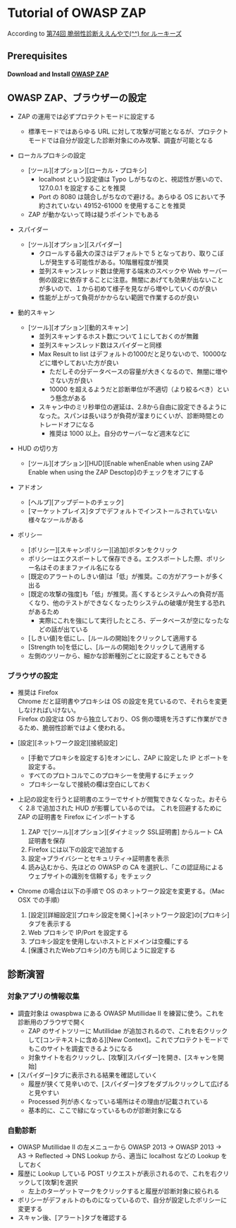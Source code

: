 # Tutorial of OWASP ZAP

According to [第74回 脆弱性診断ええんやで(^^) for ルーキーズ](https://security-testing.connpass.com/event/134830/)

## Prerequisites

#### Download and Install [OWASP ZAP](https://github.com/zaproxy/zaproxy/wiki/Downloads)

## OWASP ZAP、ブラウザーの設定

- ZAP の運用では必ずプロテクトモードに設定する
    - 標準モードではあらゆる URL に対して攻撃が可能となるが、プロテクトモードでは自分が設定した診断対象にのみ攻撃、調査が可能となる

- ローカルプロキシの設定
    - [ツール][オプション][ローカル・プロキシ]
        - localhost という設定値は Typo しがちなのと、視認性が悪いので、127.0.0.1 を設定することを推奨
        - Port の 8080 は競合しがちなので避ける。あらゆる OS において予約されていない 49152-61000 を使用することを推奨
    - ZAP が動かないって時は疑うポイントでもある

- スパイダー
    - [ツール][オプション][スパイダー]
        - クロールする最大の深さはデフォルトで 5 となっており、取りこぼしが発生する可能性がある。10階層程度が推奨
        - 並列スキャンスレッド数は使用する端末のスペックや Web サーバー側の設定に依存することに注意。無闇にあげても効果が出ないことが多いので、１から初めて様子を見ながら増やしていくのが良い
        - 性能が上がって負荷がかからない範囲で作業するのが良い

- 動的スキャン
    - [ツール][オプション][動的スキャン]
        - 並列スキャンするホスト数について１にしておくのが無難
        - 並列スキャンスレッド数はスパイダーと同様
        - Max Result to list はデフォルトの1000だと足りないので、10000などに増やしておいた方が良い
            - ただしその分データベースの容量が大きくなるので、無闇に増やさない方が良い
            - 10000 を超えるようだと診断単位が不適切（より絞るべき）という懸念がある
        - スキャン中のミリ秒単位の遅延は、2.8から自由に設定できるようになった。スパンは長いほうが負荷が溜まりにくいが、診断時間とのトレードオフになる
            - 推奨は 1000 以上。自分のサーバーなど週末などに

- HUD の切り方
    - [ツール][オプション][HUD][Enable whenEnable when using ZAP Enable when using the ZAP Desctop]のチェックをオフにする

- アドオン
    - [ヘルプ][アップデートのチェック]
    - [マーケットプレイス]タブでデフォルトでインストールされていない様々なツールがある

- ポリシー
    - [ポリシー][スキャンポリシー][追加]ボタンをクリック
    - ポリシーはエクスポートして保存できる。エクスポートした際、ポリシー名はそのままファイル名になる
    - [既定のアラートのしきい値]は「低」が推奨。この方がアラートが多く出る
    - [既定の攻撃の強度]も「低」が推奨。高くするとシステムへの負荷が高くなり、他のテストができなくなったりシステムの破壊が発生する恐れがあるため
        - 実際にこれを強にして実行したところ、データベースが空になったなどの話が出ている
    - [しきい値]を低にし、[ルールの開始]をクリックして適用する
    - [Strength to]を低にし、[ルールの開始]をクリックして適用する
    - 左側のツリーから、細かな診断種別ごとに設定することもできる

### ブラウザの設定
- 推奨は Firefox  
Chrome だと証明書やプロキシは OS の設定を見ているので、それらを変更しなければいけない。  
Firefox の設定は OS から独立しており、OS 側の環境を汚さずに作業ができるため、脆弱性診断ではよく使われる。

- [設定][ネットワーク設定][接続設定]
    - [手動でプロキシを設定する]をオンにし、ZAP に設定した IP とポートを設定する。
    - すべてのプロトコルでこのプロキシーを使用するにチェック
    - プロキシーなしで接続の欄は空白にしておく

- 上記の設定を行うと証明書のエラーでサイトが閲覧できなくなった。おそらく 2.8 で追加された HUD が影響しているのでは。 
これを回避するために ZAP の証明書を Firefox にインポートする
    1. ZAP で[ツール][オプション][ダイナミック SSL証明書] からルート CA 証明書を保存
    1. Firefox には以下の設定で追加する
    1. 設定→プライバシーとセキュリティ→証明書を表示
    1. 読み込むから、先ほどの OWASP の CA を選択し、「この認証局によるウェブサイトの識別を信頼する」をチェック

- Chrome の場合は以下の手順で OS のネットワーク設定を変更する。（Mac OSX での手順）  
    1. [設定][詳細設定][プロキシ設定を開く]→[ネットワーク設定]の[プロキシ]タブを表示する
    1. Web プロキシで IP/Port を設定する
    1. プロキシ設定を使用しないホストとドメインは空欄にする
    1. [保護されたWebプロキシ]の方も同じように設定する

## 診断演習

### 対象アプリの情報収集

- 調査対象は owaspbwa にある OWASP Mutillidae II を練習に使う。これを診断用のブラウザで開く
    - ZAP のサイトツリーに Mutillidae が追加されるので、これを右クリックして[コンテキストに含める][New Context]。これでプロテクトモードでもこのサイトを調査できるようになる
    - 対象サイトを右クリックし、[攻撃][スパイダー]を開き、[スキャンを開始]
- [スパイダー]タブに表示される結果を確認していく
    - 履歴が狭くて見辛いので、[スパイダー]タブをダブルクリックして広げると見やすい
    - Processed 列が赤くなっている場所はその理由が記載されている
    - 基本的に、ここで緑になっているものが診断対象になる

### 自動診断

- OWASP Mutillidae II の左メニューから OWASP 2013 -> OWASP 2013 -> A3 -> Reflected -> DNS Lookup から、適当に localhost などの Lookup をしておく
- 履歴に Lookup している POST リクエストが表示されるので、これを右クリックして[攻撃]を選択
    - 左上のターゲットマークをクリックすると履歴が診断対象に絞られる
- ポリシーがデフォルトのものになっているので、自分が設定したポリシーに変更する
- スキャン後、[アラート]タブを確認する
